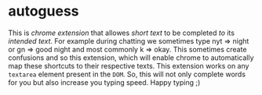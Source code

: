 autoguess
=========
This is *chrome extension* that allowes *short text* to be completed *to* its *intended text*. 
For example during chatting we sometimes type nyt => night or gn => good night and most commonly k => okay. 
This sometimes create confusions and so this extension, which will enable chrome to automatically map these shortcuts to their respective texts. 
This extension works on any `textarea` element present in the `DOM`. So, this will not only complete 
words for you but also increase you typing speed. 
Happy typing ;)
